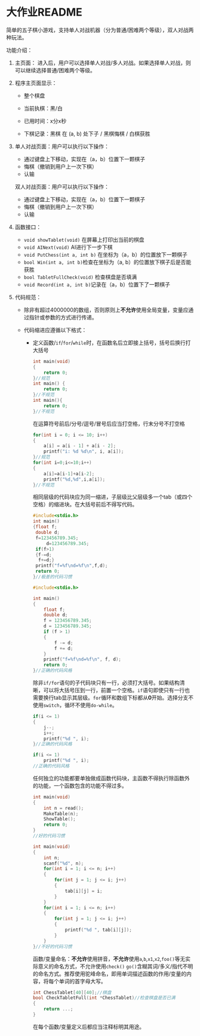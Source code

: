 # 大作业README

简单的五子棋小游戏，支持单人对战机器（分为普通/困难两个等级），双人对战两种玩法。



功能介绍：

1. 主页面： 进入后，用户可以选择单人对战/多人对战。如果选择单人对战，则可以继续选择普通/困难两个等级。

2. 程序主页面显示：

   - 整个棋盘

   - 当前执棋：黑/白
   - 已用时间：x分x秒
   - 下棋记录：黑棋 在 (a, b) 处下子 / 黑棋悔棋 / 白棋获胜

3. 单人对战页面：用户可以执行以下操作：

   - 通过键盘上下移动，实现在（a，b）位置下一颗棋子
   - 悔棋（撤销到用户上一次下棋）
   - 认输

   双人对战页面：用户可以执行以下操作：

   - 通过键盘上下移动，实现在（a，b）位置下一颗棋子
   - 悔棋（撤销到用户上一次下棋）
   - 认输

4. 函数接口：

   - ``void showTablet(void)`` 在屏幕上打印出当前的棋盘
   - ``void AINext(void)`` AI进行下一步下棋
   - ``void PutChess(int a, int b)`` 在坐标为（a，b）的位置放下一颗棋子
   - ``bool Win(int a, int b)``检查在坐标为（a, b）的位置放下棋子后是否能获胜
   - ``bool TabletFullCheck(void)`` 检查棋盘是否填满
   - ``void Record(int a, int b)``记录在（a，b）位置下了一颗棋子

5. 代码规范：

   - 除非有超过4000000的数组，否则原则上**不允许**使用全局变量，变量应通过指针或参数的方式进行传递。

   - 代码缩进应遵循以下格式：

     - 定义函数/``if``/``for``/``while``时，在函数名后立即接上括号，括号后换行打大括号

       ```c
       int main(void)
       {
           return 0;
       }//规范
       int main() {
           return 0;
       }//不规范
       int main(){
           return 0;
       }//不规范
       ```

       在运算符号前后/分号/逗号/冒号后应当打空格，行末分号不打空格

       ```c
       for(int i = 0; i <= 10; i++)
       {
           a[i] = a[i - 1] + a[i - 2];
           printf("i: %d %d\n", i, a[i]);
       }//规范
       for(int i=0;i<=10;i++)
       {
           a[i]=a[i-1]+a[i-2];
           printf("%d,%d",i,a[i]);
       }//不规范
       ```

       相同层级的代码块应为同一缩进，子层级比父层级多一个tab（或四个空格）的缩进块。在大括号前后不得写代码。

       ```c
       #include<stdio.h>
       int main()
       {float f;   
        double d;        
        f=123456789.345;
        	d=123456789.345;
        if(f>1)
        {f-=d;
         f+=d;}
        printf("f=%f\nd=%f\n",f,d);
        return 0;
       }//极差的代码习惯
       
       #include<stdio.h>
       
       int main()
       {
           float f;
           double d;
           f = 123456789.345;
           d = 123456789.345;
           if (f > 1)
           {
               f -= d;
               f += d;
           }
           printf("f=%f\nd=%f\n", f, d);
           return 0;
       }//正确的代码风格
       ```

       除非``if/for``语句的子代码块只有一行，必须打大括号。如果结构清晰，可以将大括号压到一行，前置一个空格。``if``语句即使只有一行也需要换行tab显示其层级。``for``循环和数组下标都从**0**开始。选择分支不使用``switch``，循环不使用``do-while``。

       ```c
       if(i <= 1)
       {
           j--;
           i++;
           printf("%d ", i);
       }//正确的代码风格
       
       if(i <= 1)
           printf("%d ", i);
       //正确的代码风格
       ```

       任何独立的功能都要单独做成函数代码块，主函数不得执行除函数外的功能，一个函数包含的功能不得过多。

       ```c
       int main(void)
       {
           int n = read();
           MakeTable(n);
           ShowTable();
           return 0;
       }
       //好的代码习惯
       
       int main(void)
       {
           int n;
           scanf("%d", n);
           for(int i = 1; i <= n; i++)
           {
               for(int j = 1; j <= i; j++)
               {
                   tab[i][j] = i;
               }
           }
           for(int i = 1; i <= n; i++)
           {
               for(int j = 1; j <= i; j++)
               {
                   printf("%d ", tab[i][j]);
               }
           }
       }//不好的代码习惯
       ```

       函数/变量命名：**不允许**使用拼音，**不允许**使用``a``,``b``,``x1``,``x2``,``foo()``等无实际意义的命名方式，不允许使用``check()`` ``go()``含糊其词/多义/指代不明的命名方式。推荐使用驼峰命名，即用单词描述函数的作用/变量的内容，将每个单词的首字母大写。

       ```c
       int ChessTablet[40][40];//棋盘
       bool CheckTabletFull(int *ChessTablet)//检查棋盘是否已满
       {
           return ...;
       }
       ```

       在每个函数/变量定义后都应当注释标明其用途。

       